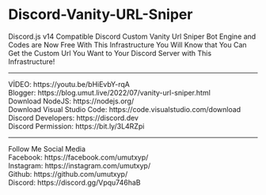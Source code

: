 # Discord-Vanity-URL-Sniper
Discord.js v14 Compatible Discord Custom Vanity Url Sniper Bot Engine and Codes are Now Free With This Infrastructure You Will Know that You Can Get the Custom Url You Want to Your Discord Server with This Infrastructure!
<hr>
VİDEO: https://youtu.be/bHiEvbY-rqA<br>
Blogger: https://blog.umut.live/2022/07/vanity-url-sniper.html<br>
Download NodeJS: https://nodejs.org/<br>
Download Visual Studio Code: https://code.visualstudio.com/download<br>
Discord Developers: https://discord.dev<br>
Discord Permission: https://bit.ly/3L4RZpi<br>
<hr>
Follow Me Social Media<br>
Facebook: https://facebook.com/umutxyp/<br>
Instagram: https://instagram.com/umutxyp/<br>
Github: https://github.com/umutxyp/<br>
Discord: https://discord.gg/Vpqu746haB<br>


